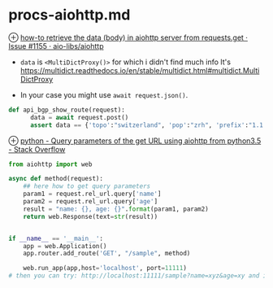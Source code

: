 # procs-aiohttp.md
⊕ [how-to retrieve the data (body) in aiohttp server from requests.get · Issue #1155 · aio-libs/aiohttp](https://github.com/aio-libs/aiohttp/issues/1155)

+ `data` is `<MultiDictProxy()>` for which i didn't find much info
    It's https://multidict.readthedocs.io/en/stable/multidict.html#multidict.MultiDictProxy

+ In your case you might use `await request.json()`.

```python
def api_bgp_show_route(request):
      data = await request.post()
      assert data == {'topo':"switzerland", 'pop':"zrh", 'prefix':"1.1.1.1/32"}
```

⊕ [python - Query parameters of the get URL using aiohttp from python3.5 - Stack Overflow](https://stackoverflow.com/questions/47851096/query-parameters-of-the-get-url-using-aiohttp-from-python3-5)

```python
from aiohttp import web

async def method(request):
    ## here how to get query parameters
    param1 = request.rel_url.query['name']
    param2 = request.rel_url.query['age']
    result = "name: {}, age: {}".format(param1, param2)
    return web.Response(text=str(result))


if __name__ == '__main__':
    app = web.Application()
    app.router.add_route('GET', "/sample", method)

    web.run_app(app,host='localhost', port=11111)
# then you can try: http://localhost:11111/sample?name=xyz&age=xy and it is working.
```

